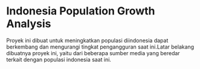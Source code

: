 # Indonesia Population Growth Analysis
Proyek ini dibuat untuk meningkatkan populasi diindonesia dapat berkembang dan mengurangi tingkat pengangguran saat ini.Latar belakang dibuatnya proyek ini, yaitu dari beberapa sumber media yang beredar terkait dengan populasi indonesia saat ini.
